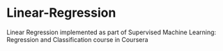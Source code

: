 # Linear-Regression
Linear Regression implemented as part of Supervised Machine Learning: Regression and Classification course in Coursera
